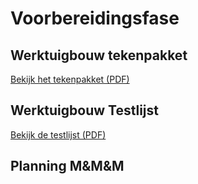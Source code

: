 # Voorbereidingsfase

## Werktuigbouw tekenpakket

[Bekijk het tekenpakket (PDF)](https://github.com/Caspertjuh/zelfrijdendekar/blob/5b206e90b0b37cba0357581b36aa0dd85544206f/docs/assets/casper_tekenpakket_wtb.pdf)

## Werktuigbouw Testlijst

[Bekijk de testlijst (PDF)](https://github.com/Caspertjuh/zelfrijdendekar/blob/5b206e90b0b37cba0357581b36aa0dd85544206f/docs/assets/casper_testlijst_wtb.pdf)

## Planning M&M&M